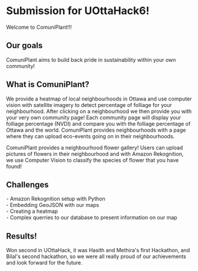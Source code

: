 <h1>Submission for UOttaHack6!</h1>


Welcome to ComuniPlant!!!
<h2>Our goals</h2>
ComuniPlant aims to build back pride in sustainability within your own community! 
<h2>What is ComuniPlant?</h2>
We provide a heatmap of local neighbourhoods in Ottawa and use computer vision with satellite imagery to detect percentage of folliage for your neighbourhood.
After clicking on a neighbourhood we then provide you with your very own community page! Each community page will display your folliage percentage (NVDI) and compare you with the folliage percentage of Ottawa and the world. ComuniPlant provides neighbourhoods with a page where they can upload eco-events going on in their neighbourhoods. 

ComuniPlant provides a neighbourhood flower gallery! Users can upload pictures of flowers in their neighbourhood and with Amazon Rekognition, we use Computer Vision to classify the species of flower that you have found!

<h2>Challenges</h2>
- Amazon Rekognition setup with Python <br>
- Embedding GeoJSON with our maps <br>
- Creating a heatmap <br>
- Complex querries to our database to present information on our map <br>

<h2>Results!</h2>
Won second in UOttaHack, it was Hasith and Methira's first Hackathon, and Bilal's second hackathon, so we were all really proud of our achievements and look forward for the future. 
